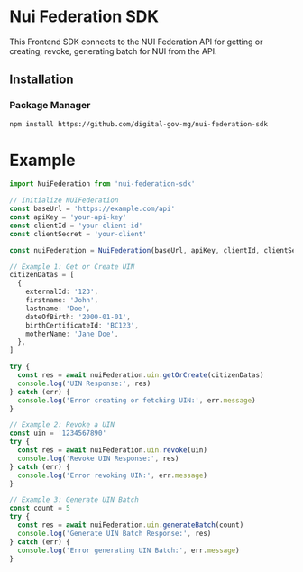 # Nui Federation SDK

This Frontend SDK connects to the NUI Federation API for getting or creating, revoke, generating batch for NUI from the API.

## Installation

### Package Manager

```sh
npm install https://github.com/digital-gov-mg/nui-federation-sdk
```

# Example

```ts
import NuiFederation from 'nui-federation-sdk'

// Initialize NUIFederation
const baseUrl = 'https://example.com/api'
const apiKey = 'your-api-key'
const clientId = 'your-client-id'
const clientSecret = 'your-client'

const nuiFederation = NuiFederation(baseUrl, apiKey, clientId, clientSecret)

// Example 1: Get or Create UIN
citizenDatas = [
  {
    externalId: '123',
    firstname: 'John',
    lastname: 'Doe',
    dateOfBirth: '2000-01-01',
    birthCertificateId: 'BC123',
    motherName: 'Jane Doe',
  },
]

try {
  const res = await nuiFederation.uin.getOrCreate(citizenDatas)
  console.log('UIN Response:', res)
} catch (err) {
  console.log('Error creating or fetching UIN:', err.message)
}

// Example 2: Revoke a UIN
const uin = '1234567890'
try {
  const res = await nuiFederation.uin.revoke(uin)
  console.log('Revoke UIN Response:', res)
} catch (err) {
  console.log('Error revoking UIN:', err.message)
}

// Example 3: Generate UIN Batch
const count = 5
try {
  const res = await nuiFederation.uin.generateBatch(count)
  console.log('Generate UIN Batch Response:', res)
} catch (err) {
  console.log('Error generating UIN Batch:', err.message)
}
```
